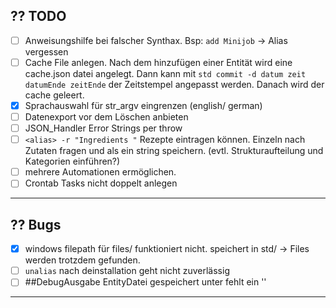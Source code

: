 ## ?? TODO

- [ ] Anweisungshilfe bei falscher Synthax. Bsp: `add Minijob`   -> Alias vergessen
- [ ] Cache File anlegen. Nach dem hinzufügen einer Entität wird eine cache.json datei angelegt. Dann kann mit `std commit -d datum zeit datumEnde zeitEnde` der Zeitstempel angepasst werden. Danach wird der cache geleert.
- [X] Sprachauswahl für str_argv eingrenzen (english/ german)
- [ ] Datenexport vor dem Löschen anbieten
- [ ] JSON_Handler Error Strings per throw
- [ ] `<alias> -r "Ingredients "` Rezepte eintragen können. Einzeln nach Zutaten fragen und als ein string speichern. (evtl. Strukturaufteilung und Kategorien einführen?)
- [ ] mehrere Automationen ermöglichen. 
- [ ] Crontab Tasks nicht doppelt anlegen

---

## ?? Bugs

- [X] windows filepath für files/ funktioniert nicht. speichert in std/ -> Files werden trotzdem gefunden.
- [ ] `unalias` nach deinstallation geht nicht zuverlässig
- [ ] ##DebugAusgabe EntityDatei gespeichert unter fehlt ein '\'

---
